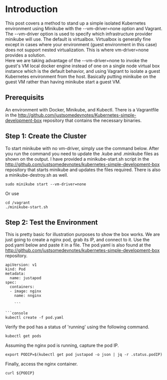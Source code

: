 # Introduction
This post covers a method to stand up a simple isolated  Kubernetes environment using Minikube with the --vm-driver=none option and Vagrant.  The --vm-driver option is used to specify which infrastructure provider minikube will use.  The default is virtualbox.  Virtualbox is generally fine except in cases where your environment (guest environment in this case) does not support nested virtualization.  This is where vm-driver=none provides a solution.  
Here we are taking advantage of the --vm-driver=none to invoke the guest's VM local docker engine instead of one on a single node virtual box instance which is the default behavior, and using Vagrant to isolate a guest Kubernetes environment from the host.  Basically putting minikube on the guest VM rather than having minikube start a guest VM.  

## Prerequisits
An environment with Docker, Minikube, and Kubectl.  There is a Vagrantfile in the http://github.com/justsomedevnotes/Kubernetes-simple-development-box repository that contains the necessary binaries.


## Step 1: Create the Cluster
To start minikube with no vm-driver, simply use the command below. After you run the command you need to update the .kube and .minikube files as shown on the output.  I have provided a minikube-start.sh script in the http://github.com/justsomedevnotes/kubernetes-simple-development-box repository that starts minikube and updates the files required.  There is also a minikube-destroy.sh as well.  
```console
sudo minikube start --vm-driver=none
```
Or use
```console
cd /vagrant
./minikube-start.sh
```

## Step 2: Test the Environment

This is pretty basic for illustration purposes to show the box works.  We are just going to create a nginx pod, grab its IP, and connect to it.  Use the pod.yaml below and paste it in a file.  The pod.yaml is also found at the http://github.com/justsomedevnotes/kubernetes-simple-development-box repository.

```console
apiVersion: v1
kind: Pod
metadata:
  name: justapod
spec:
  containers:
  - image: nginx
    name: nnginx
    
    ```
    
```console
kubectl create -f pod.yaml
```

Verify the pod has a status of 'running' using the following command. 
```console
kubectl get pods
```

Assuming the nginx pod is running, capture the pod IP.  
```console
export PODIP=$(kubectl get pod justapod -o json | jq -r .status.podIP)
```

Finally, access the nginx container.  
```console
curl ${PODIP}
```

